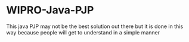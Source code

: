 # WIPRO-Java-PJP
This java PJP may not be the best solution out there but it is done in this way because people will get to understand in a simple manner
